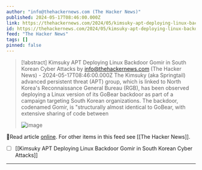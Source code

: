 ```yaml
---
author: "info@thehackernews.com (The Hacker News)"
published: 2024-05-17T08:46:00.000Z
link: https://thehackernews.com/2024/05/kimsuky-apt-deploying-linux-backdoor.html
id: https://thehackernews.com/2024/05/kimsuky-apt-deploying-linux-backdoor.html
feed: "The Hacker News"
tags: []
pinned: false
---
```

> [!abstract] Kimsuky APT Deploying Linux Backdoor Gomir in South Korean Cyber Attacks by info@thehackernews.com (The Hacker News) - 2024-05-17T08:46:00.000Z
> The Kimsuky (aka Springtail) advanced persistent threat (APT) group, which is linked to North Korea's Reconnaissance General Bureau (RGB), has been observed deploying a Linux version of its GoBear backdoor as part of a campaign targeting South Korean organizations. The backdoor, codenamed Gomir, is "structurally almost identical to GoBear, with extensive sharing of code between
>
> ![image](https://blogger.googleusercontent.com/img/b/R29vZ2xl/AVvXsEgKkkd9TlpBH69SJ2A5la8Bres_d4l53vzANAK7W2RVh3HJoJjX9PuIhhtiYhO5YlDnu8RuFrT8bAyj_0DwcjPB4tSIcLglj7N2PGus3G1cYnF29ytBkUvgf_DuGCsD5wc7c9NZ-Y5WoSifZzg5ZcNs2nbhRgepHlfcURgaVUvEu_6OQwZktjWfr-did40B/s1600/linux.png)

🔗Read article [online](https://thehackernews.com/2024/05/kimsuky-apt-deploying-linux-backdoor.html). For other items in this feed see [[The Hacker News]].

- [ ] [[Kimsuky APT Deploying Linux Backdoor Gomir in South Korean Cyber Attacks]]
- - -

